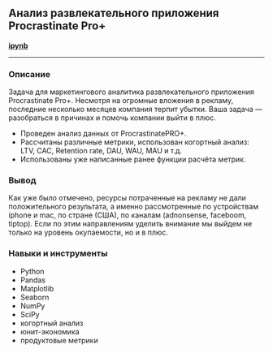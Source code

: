 ## Анализ развлекательного приложения Procrastinate Pro+
<b><a href = "https://github.com/Dereglazovs/yandex-praktikum/blob/main/Project_5/5.%20%D0%90%D0%BD%D0%B0%D0%BB%D0%B8%D0%B7%20%D1%80%D0%B0%D0%B7%D0%B2%D0%BB%D0%B5%D0%BA%D0%B0%D1%82%D0%B5%D0%BB%D1%8C%D0%BD%D0%BE%D0%B3%D0%BE%20%D0%BF%D1%80%D0%B8%D0%BB%D0%BE%D0%B6%D0%B5%D0%BD%D0%B8%D1%8F%20Procrastinate%20Pro%2B.ipynb">
ipynb
</a></b>
___
### Описание

Задача для маркетингового аналитика развлекательного приложения Procrastinate Pro+. Несмотря на огромные вложения в рекламу, последние несколько месяцев компания терпит убытки. Ваша задача — разобраться в причинах и помочь компании выйти в плюс.
- Проведен анализ данных от ProcrastinatePRO+.
- Рассчитаны различные метрики, использован когортный анализ: LTV, CAC, Retention rate, DAU, WAU, MAU и т.д.
- Использованы уже написанные ранее функции расчёта метрик.
### Вывод
Как уже было отмечено, ресурсы потраченные на рекламу не дали положительного результата, а именно рассмотренные по устройствам iphone и mac, по стране (США), по каналам (adnonsense, faceboom, tiptop). Если по этим направлениям уделить внимание мы выйдем не только на уровень окупаемости, но и в плюс.
### Навыки и инструменты
* Python
* Pandas
* Matplotlib
* Seaborn
* NumPy
* SciPy
* когортный анализ
* юнит-экономика
* продуктовые метрики
